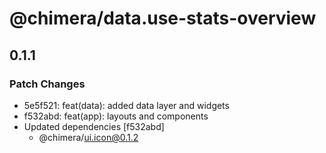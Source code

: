 # @chimera/data.use-stats-overview

## 0.1.1

### Patch Changes

- 5e5f521: feat(data): added data layer and widgets
- f532abd: feat(app): layouts and components
- Updated dependencies [f532abd]
  - @chimera/ui.icon@0.1.2
